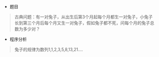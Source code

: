 * 题目
> 古典问题：有一对兔子，从出生后第3个月起每个月都生一对兔子，小兔子长到第三个月后每个月又生一对兔子，假如兔子都不死，问每个月的兔子总数为多少对？

* 程序分析
> 兔子的规律为数列1,1,2,3,5,8,13,21....

